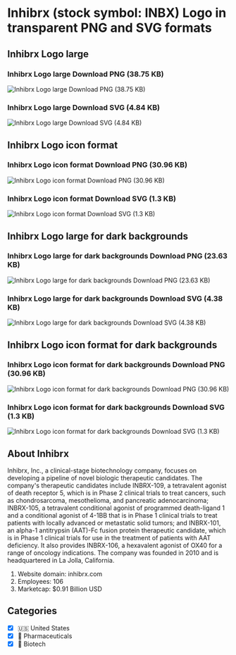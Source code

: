 # Inhibrx (stock symbol: INBX) Logo in transparent PNG and SVG formats

## Inhibrx Logo large

### Inhibrx Logo large Download PNG (38.75 KB)

![Inhibrx Logo large Download PNG (38.75 KB)](/img/orig/INBX_BIG-32e4ccd3.png)

### Inhibrx Logo large Download SVG (4.84 KB)

![Inhibrx Logo large Download SVG (4.84 KB)](/img/orig/INBX_BIG-89bac14c.svg)

## Inhibrx Logo icon format

### Inhibrx Logo icon format Download PNG (30.96 KB)

![Inhibrx Logo icon format Download PNG (30.96 KB)](/img/orig/INBX-a1bc352b.png)

### Inhibrx Logo icon format Download SVG (1.3 KB)

![Inhibrx Logo icon format Download SVG (1.3 KB)](/img/orig/INBX-ea2a228a.svg)

## Inhibrx Logo large for dark backgrounds

### Inhibrx Logo large for dark backgrounds Download PNG (23.63 KB)

![Inhibrx Logo large for dark backgrounds Download PNG (23.63 KB)](/img/orig/INBX_BIG.D-e4fec036.png)

### Inhibrx Logo large for dark backgrounds Download SVG (4.38 KB)

![Inhibrx Logo large for dark backgrounds Download SVG (4.38 KB)](/img/orig/INBX_BIG.D-7a3862f5.svg)

## Inhibrx Logo icon format for dark backgrounds

### Inhibrx Logo icon format for dark backgrounds Download PNG (30.96 KB)

![Inhibrx Logo icon format for dark backgrounds Download PNG (30.96 KB)](/img/orig/INBX.D-f02f26eb.png)

### Inhibrx Logo icon format for dark backgrounds Download SVG (1.3 KB)

![Inhibrx Logo icon format for dark backgrounds Download SVG (1.3 KB)](/img/orig/INBX.D-23b253a8.svg)

## About Inhibrx

Inhibrx, Inc., a clinical-stage biotechnology company, focuses on developing a pipeline of novel biologic therapeutic candidates. The company's therapeutic candidates include INBRX-109, a tetravalent agonist of death receptor 5, which is in Phase 2 clinical trials to treat cancers, such as chondrosarcoma, mesothelioma, and pancreatic adenocarcinoma; INBRX-105, a tetravalent conditional agonist of programmed death-ligand 1 and a conditional agonist of 4-1BB that is in Phase 1 clinical trials to treat patients with locally advanced or metastatic solid tumors; and INBRX-101, an alpha-1 antitrypsin (AAT)-Fc fusion protein therapeutic candidate, which is in Phase 1 clinical trials for use in the treatment of patients with AAT deficiency. It also provides INBRX-106, a hexavalent agonist of OX40 for a range of oncology indications. The company was founded in 2010 and is headquartered in La Jolla, California.

1. Website domain: inhibrx.com
2. Employees: 106
3. Marketcap: $0.91 Billion USD


## Categories
- [x] 🇺🇸 United States
- [x] 💊 Pharmaceuticals
- [x] 🧬 Biotech
